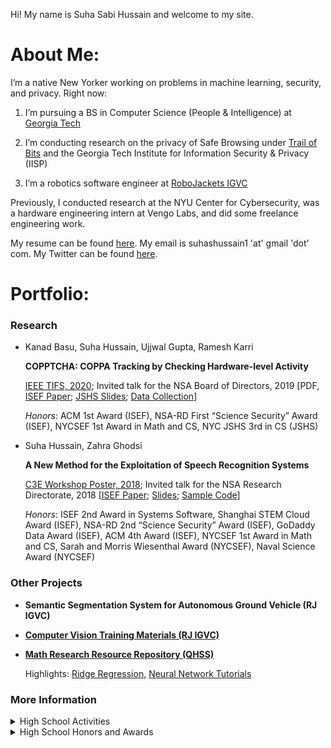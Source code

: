 Hi! My name is Suha Sabi Hussain and welcome to my site. 

# About Me:

I’m a native New Yorker working on problems in machine learning, security, and privacy. Right now: 

1. I’m pursuing a BS in Computer Science (People & Intelligence) at [Georgia Tech](https://cc.gatech.edu/)

2. I’m conducting research on the privacy of Safe Browsing under [Trail of Bits](https://www.trailofbits.com/) and the Georgia Tech Institute for Information Security & Privacy (IISP)

3. I’m a robotics software engineer at [RoboJackets IGVC](https://robojackets.org/teams/intelligent-ground-vehicle-competition/)

Previously, I conducted research at the NYU Center for Cybersecurity, was a hardware engineering intern at Vengo Labs, and did some freelance engineering work. 

My resume can be found [here](https://sshussain.me/SH_R.pdf). My email is suhashussain1 'at' gmail 'dot' com. My Twitter can be found [here](https://twitter.com/suhackerr). 

# Portfolio:

### Research
+ Kanad Basu, Suha Hussain, Ujjwal Gupta, Ramesh Karri 

   **COPPTCHA: COPPA Tracking by Checking Hardware-level Activity** 
   
   [IEEE TIFS, 2020](https://ieeexplore.ieee.org/xpl/RecentIssue.jsp?punumber=10206); Invited talk for the NSA Board of Directors, 2019 [PDF, [ISEF Paper](https://drive.google.com/file/d/1IKWQ72VcVUSOioZ19B6X3CemOhZKAsFo/view); [JSHS Slides](https://docs.google.com/presentation/d/1XsHg5j47Ob5W22Fz3rVa4eiA4QDxG_LS0D_g0-SD2hw/edit?usp=sharing); [Data Collection](https://github.com/suhacker1/hpc-a)]
   
   *Honors*: ACM 1st Award (ISEF), NSA-RD First “Science Security” Award (ISEF), NYCSEF 1st Award in Math and CS, NYC JSHS 3rd in CS (JSHS)
   
+ Suha Hussain, Zahra Ghodsi 

   **A New Method for the Exploitation of Speech Recognition Systems** 
   
   [C3E Workshop Poster, 2018](https://cps-vo.org/node/55909); Invited talk for the NSA Research Directorate, 2018 [[ISEF Paper](https://drive.google.com/file/d/1ByrSzbkMNXoF-iJ1uwdhpyixC0_7D1Wy/view); [Slides](https://docs.google.com/presentation/d/1JxGNaqcpdKTIlk0w19AA_vlWDoO95H_7zL3ooscUGj8/edit?usp=sharing); [Sample Code](https://github.com/suhacker1/phonetic-classification)]
   
   *Honors*: ISEF 2nd Award in Systems Software, Shanghai STEM Cloud Award (ISEF), NSA-RD 2nd “Science Security” Award (ISEF), GoDaddy Data Award (ISEF), ACM 4th Award (ISEF), NYCSEF 1st Award in Math and CS, Sarah and Morris Wiesenthal Award (NYCSEF), Naval Science Award (NYCSEF)

   
### Other Projects

+ **Semantic Segmentation System for Autonomous Ground Vehicle (RJ IGVC)** 

+ **[Computer Vision Training Materials (RJ IGVC)](https://github.com/RoboJackets/nn-training)** 

+ **[Math Research Resource Repository (QHSS)](https://github.com/jchen42703/MathResearchQHSS)**

   Highlights: [Ridge Regression](https://github.com/jchen42703/MathResearchQHSS/tree/master/Ridge_Regression_for_Prostitution), [Neural Network Tutorials](https://github.com/jchen42703/MathResearchQHSS/tree/master/tutorials)
   
### More Information 

<details>
<summary> High School Activities</summary>
  I graduated from Queens High School for the Sciences, a specialized STEM high school in NYC,  in June 2019.  There, I was the Chief Trainer (Head TA) for QHSS Math Research, the CTO of STEMinism, the founder and captain of the robotics team, the founder and captain of Team Cyber and the Da Vinci Experiment, and a member of Urban Sketchers. 
</details>


<details>
<summary> High School Honors and Awards</summary>
   NY State Senate Youth Leadership Recognition. Principal's Honor Roll/List. GW Award for Excellence in STEM. Silver Medal for Excellence in English. UFT Certificate of Merit for CS Applications. Math Research Award. Awards for AP Statistics, US, and World History.  ED Certificate for Excellence in Reading. Joseph E. Collins Scholarship. 
</details>

   
